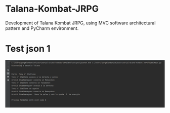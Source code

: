 # Talana-Kombat-JRPG
Development of Talana Kombat JRPG, using MVC software architectural pattern and PyCharm environment.


# Test json 1
![img_4.png](img_4.png)

